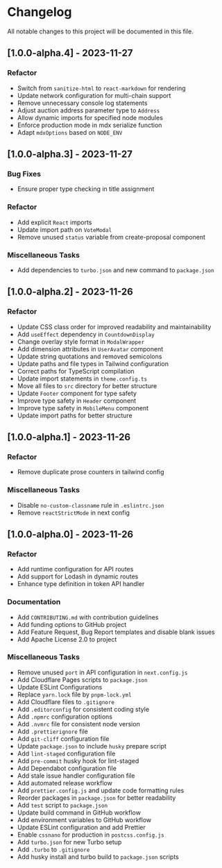 # Changelog

All notable changes to this project will be documented in this file.

## [1.0.0-alpha.4] - 2023-11-27

### Refactor

- Switch from `sanitize-html` to `react-markdown` for rendering
- Update network configuration for multi-chain support
- Remove unnecessary console log statements
- Adjust auction address parameter type to `Address`
- Allow dynamic imports for specified node modules
- Enforce production mode in mdx serialize function
- Adapt `mdxOptions` based on `NODE_ENV`

## [1.0.0-alpha.3] - 2023-11-27

### Bug Fixes

- Ensure proper type checking in title assignment

### Refactor

- Add explicit `React` imports
- Update import path on `VoteModal`
- Remove unused `status` variable from create-proposal component

### Miscellaneous Tasks

- Add dependencies to `turbo.json` and new command to `package.json`

## [1.0.0-alpha.2] - 2023-11-26

### Refactor

- Update CSS class order for improved readability and maintainability
- Add `useEffect` dependency in `CountdownDisplay`
- Change overlay style format in `ModalWrapper`
- Add dimension attributes in `UserAvatar` component
- Update string quotations and removed semicolons
- Update paths and file types in Tailwind configuration
- Correct paths for TypeScript compilation
- Update import statements in `theme.config.ts`
- Move all files to `src` directory for better structure
- Update `Footer` component for type safety
- Improve type safety in `Header` component
- Improve type safety in `MobileMenu` component
- Update import paths for better structure

## [1.0.0-alpha.1] - 2023-11-26

### Refactor

- Remove duplicate prose counters in tailwind config

### Miscellaneous Tasks

- Disable `no-custom-classname` rule in `.eslintrc.json`
- Remove `reactStrictMode` in next config

## [1.0.0-alpha.0] - 2023-11-26

### Refactor

- Add runtime configuration for API routes
- Add support for Lodash in dynamic routes
- Enhance type definition in token API handler

### Documentation

- Add `CONTRIBUTING.md` with contribution guidelines
- Add funding options to GitHub project
- Add Feature Request, Bug Report templates and disable blank issues
- Add Apache License 2.0 to project

### Miscellaneous Tasks

- Remove unused `port` in API configuration in `next.config.js`
- Add Cloudflare Pages scripts to `package.json`
- Update ESLint Configurations
- Replace `yarn.lock` file by `pnpm-lock.yml`
- Add Cloudflare files to `.gitignore`
- Add `.editorconfig` for consistent coding style
- Add `.npmrc` configuration options
- Add `.nvmrc` file for consistent node version
- Add `.prettierignore` file
- Add `git-cliff` configuration file
- Update `package.json` to include `husky` prepare script
- Add `lint-staged` configuration file
- Add `pre-commit` husky hook for lint-staged
- Add Dependabot configuration file
- Add stale issue handler configuration file
- Add automated release workflow
- Add `prettier.config.js` and update code formatting rules
- Reorder packages in `package.json` for better readability
- Add `test` script to `package.json`
- Update build command in GitHub workflow
- Add environment variables to GitHub workflow
- Update ESLint configuration and add Prettier
- Enable `cssnano` for production in `postcss.config.js`
- Add `turbo.json` for new Turbo setup
- Add `.turbo` to `.gitignore`
- Add husky install and turbo build to `package.json` scripts

<!-- generated by git-cliff -->
